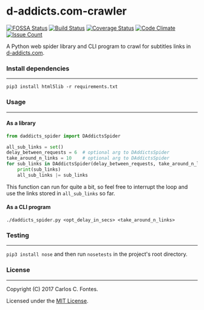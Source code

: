 d-addicts.com-crawler
=======
[![FOSSA Status](https://app.fossa.io/api/projects/git%2Bhttps%3A%2F%2Fgithub.com%2Fkanasubs%2Fd-addicts.com-crawler.svg?type=small)](https://app.fossa.io/projects/git%2Bhttps%3A%2F%2Fgithub.com%2Fkanasubs%2Fd-addicts.com-crawler?ref=badge_small)
[![Build Status](https://travis-ci.org/kanasubs/d-addicts.com-crawler.svg?branch=master)](https://travis-ci.org/kanasubs/d-addicts.com-crawler)
[![Coverage Status](https://coveralls.io/repos/github/kanasubs/d-addicts.com-crawler/badge.svg?branch=master)](https://coveralls.io/github/kanasubs/d-addicts.com-crawler?branch=master)
[![Code Climate](https://codeclimate.com/github/kanasubs/d-addicts.com-crawler/badges/gpa.svg)](https://codeclimate.com/github/kanasubs/d-addicts.com-crawler)
[![Issue Count](https://codeclimate.com/github/kanasubs/d-addicts.com-crawler/badges/issue_count.svg)](https://codeclimate.com/github/kanasubs/d-addicts.com-crawler)

A Python web spider library and CLI program to crawl for subtitles links in [d-addicts.com](https://www.d-addicts.com/).

### Install dependencies
-------
```
pip3 install html5lib -r requirements.txt
```

### Usage
-------
#### As a library
```python
from daddicts_spider import DAddictsSpider

all_sub_links = set()
delay_between_requests = 6  # optional arg to DAddictsSpider
take_around_n_links = 10    # optional arg to DAddictsSpider
for sub_links in DAddictsSpider(delay_between_requests, take_around_n_links):
    print(sub_links)
    all_sub_links |= sub_links
```
This function can run for quite a bit, so feel free to interrupt the loop and use the links stored in `all_sub_links` so far.

#### As a CLI program
```
./daddicts_spider.py <opt_delay_in_secs> <take_around_n_links>
```

### Testing
-------
`pip3 install nose` and then run `nosetests` in the project's root directory.

### License
-------
Copyright (C) 2017 Carlos C. Fontes.

Licensed under the [MIT License](https://opensource.org/licenses/MIT).
